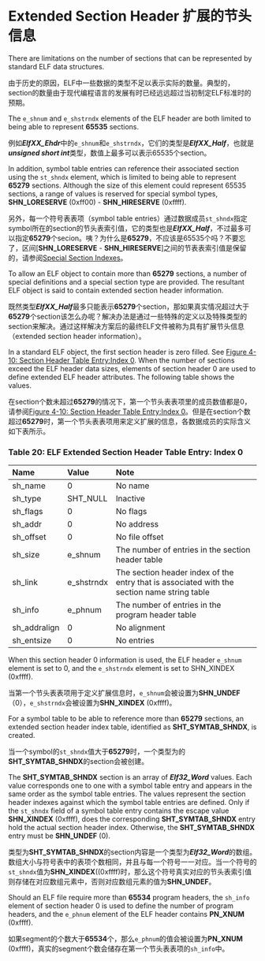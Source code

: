# Extended Section Header 扩展的节头信息

There are limitations on the number of sections that can be represented by standard ELF data structures.

由于历史的原因，ELF中一些数据的类型不足以表示实际的数量。典型的，section的数量由于现代编程语言的发展有时已经远远超过当初制定ELF标准时的预期。

The `e_shnum` and `e_shstrndx` elements of the ELF header are both limited to being able to represent **65535** sections.

例如***ElfXX_Ehdr***中的`e_shnum`和`e_shstrndx`，它们的类型是***ElfXX_Half***，也就是***unsigned short int***类型，数值上最多可以表示65535个section。

In addition, symbol table entries can reference their associated section using the `st_shndx` element, which is limited to being able to represent **65279** sections. Although the size of this element could represent 65535 sections, a range of values is reserved for special symbol types, **SHN_LORESERVE** (0xff00) - **SHN_HIRESERVE** (0xffff).

另外，每一个符号表表项（symbol table entries）通过数据成员`st_shndx`指定symbol所在的section的节头表索引值，它的类型也是***ElfXX_Half***，不过最多可以指定**65279**个secion。咦？为什么是**65279**，不应该是65535个吗？不要忘了，区间[**SHN_LORESERVE** - **SHN_HIRESERVE**]之间的节表表索引值是保留的，请参阅[Special Section Indexes](https://github.com/astrotycoon/Executable-And-Linking-Format-ELF/blob/main/9.%20Special%20Section%20Indexes.md)。

To allow an ELF object to contain more than **65279** sections, a number of special definitions and a special section type are provided. The resultant ELF object is said to contain extended section header information.

既然类型***ElfXX_Half***最多只能表示**65279**个section，那如果真实情况超过大于**65279**个section该怎么办呢？解决办法是通过一些特殊的定义以及特殊类型的section来解决。通过这样解决方案后的最终ELF文件被称为具有扩展节头信息（extended section header information）。

In a standard ELF object, the first section header is zero filled. See [Figure 4-10: Section Header Table Entry:Index 0](https://github.com/astrotycoon/Executable-And-Linking-Format-ELF/blob/main/11.%20Section%20Types.md#figure-4-10-section-header-table-entryindex-0). When the number of sections exceed the ELF header data sizes, elements of section header 0 are used to define extended ELF header attributes. The following table shows the values.

在section个数未超过**65279**的情况下，第一个节头表表项里的成员数值都是0，请参阅[Figure 4-10: Section Header Table Entry:Index 0](https://github.com/astrotycoon/Executable-And-Linking-Format-ELF/blob/main/11.%20Section%20Types.md#figure-4-10-section-header-table-entryindex-0)。但是在section个数超过**65279**时，第一个节头表表项用来定义扩展的信息，各数据成员的实际含义如下表所示。

### Table 20:  ELF Extended Section Header Table Entry: Index 0

**Name** | **Value** | **Note**
|:-|:-|:-|
sh_name|0|No name
sh_type | SHT_NULL |Inactive
sh_flags |0 |No flags
sh_addr|0 |No address
sh_offset|0 |No file offset
sh_size |e_shnum |The number of entries in the section header table
sh_link|e_shstrndx |The section header index of the entry that is associated with the section name string table
sh_info |e_phnum |The number of entries in the program header table
sh_addralign | 0 |No alignment
sh_entsize |0 |No entries

When this section header 0 information is used, the ELF header `e_shnum` element is set to 0, and the `e_shstrndx` element is set to SHN_XINDEX (0xffff).

当第一个节头表表项用于定义扩展信息时，`e_shnum`会被设置为**SHN_UNDEF**（0），`e_shstrndx`会被设置为**SHN_XINDEX** (0xffff)。

For a symbol table to be able to reference more than **65279** sections, an extended section header index table, identified as **SHT_SYMTAB_SHNDX**, is created.

当一个symbol的`st_shndx`值大于**65279**时，一个类型为的**SHT_SYMTAB_SHNDX**的section会被创建。

The **SHT_SYMTAB_SHNDX** section is an array of ***Elf32_Word*** values. Each value corresponds one to one with a symbol table entry and appears in the same order as the symbol table entries. The values represent the section header indexes against which the symbol table entries are defined. Only if the `st_shndx` field of a symbol table entry contains the escape value **SHN_XINDEX** (0xffff), does the corresponding **SHT_SYMTAB_SHNDX** entry hold the actual section header index. Otherwise, the **SHT_SYMTAB_SHNDX** entry must be **SHN_UNDEF** (0).

类型为**SHT_SYMTAB_SHNDX**的section内容是一个类型为***Elf32_Word***的数组。数组大小与符号表中的表项个数相同，并且与每一个符号一一对应。当一个符号的`st_shndx`值为**SHN_XINDEX**((0xffff)时，那么这个符号真实对应的节头表索引值则存储在对应数组元素中，否则对应数组元素的值为**SHN_UNDEF**。

Should an ELF file require more than **65534** program headers, the `sh_info` element of section header 0 is used to define the number of program headers, and the `e_phnum` element of the ELF header contains **PN_XNUM** (0xffff).

如果segment的个数大于**65534**个，那么`e_phnum`的值会被设置为**PN_XNUM** (0xffff)，真实的segment个数会储存在第一个节头表表项的`sh_info`中。


